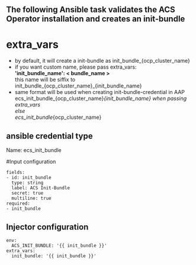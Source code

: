 ## The following Ansible task validates the ACS Operator installation and creates an init-bundle

# extra_vars 
  
  - by default, it will create a init-bundle as init_bundle_{ocp_cluster_name}
  - if you want custom name, please pass extra_vars: \
     **'init_bundle_name': < bundle_name >** \
      this name will be siffix to init_bundle_{ocp_cluster_name}_{init_bundle_name}
  - same format will be used when creating init-bundle-credential in AAP \
    ecs_init_bundle_{ocp_cluster_name}_{init_bundle_name} when passing extra_vars \
    else \
    ecs_init_bundle_{ocp_cluster_name} 
  
  ## ansible credential type

  Name: ecs_init_bundle

  #Input configuration
  ```
  fields:
  - id: init_bundle
    type: string
    label: ACS Init-Bundle
    secret: true
    multiline: true
required:
  - init_bundle

```
## Injector configuration

```
env:
  ACS_INIT_BUNDLE: '{{ init_bundle }}'
extra_vars:
  init_bundle: '{{ init_bundle }}'

```
